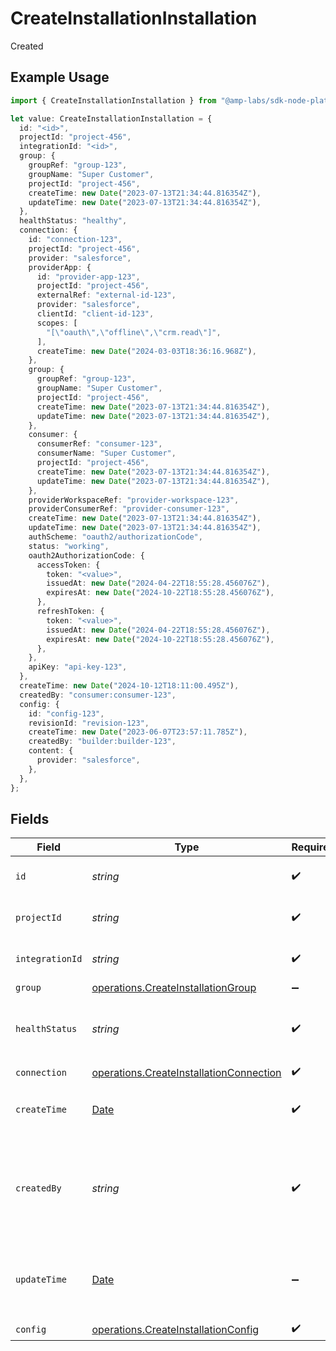 # CreateInstallationInstallation

Created

## Example Usage

```typescript
import { CreateInstallationInstallation } from "@amp-labs/sdk-node-platform/models/operations";

let value: CreateInstallationInstallation = {
  id: "<id>",
  projectId: "project-456",
  integrationId: "<id>",
  group: {
    groupRef: "group-123",
    groupName: "Super Customer",
    projectId: "project-456",
    createTime: new Date("2023-07-13T21:34:44.816354Z"),
    updateTime: new Date("2023-07-13T21:34:44.816354Z"),
  },
  healthStatus: "healthy",
  connection: {
    id: "connection-123",
    projectId: "project-456",
    provider: "salesforce",
    providerApp: {
      id: "provider-app-123",
      projectId: "project-456",
      externalRef: "external-id-123",
      provider: "salesforce",
      clientId: "client-id-123",
      scopes: [
        "[\"oauth\",\"offline\",\"crm.read\"]",
      ],
      createTime: new Date("2024-03-03T18:36:16.968Z"),
    },
    group: {
      groupRef: "group-123",
      groupName: "Super Customer",
      projectId: "project-456",
      createTime: new Date("2023-07-13T21:34:44.816354Z"),
      updateTime: new Date("2023-07-13T21:34:44.816354Z"),
    },
    consumer: {
      consumerRef: "consumer-123",
      consumerName: "Super Customer",
      projectId: "project-456",
      createTime: new Date("2023-07-13T21:34:44.816354Z"),
      updateTime: new Date("2023-07-13T21:34:44.816354Z"),
    },
    providerWorkspaceRef: "provider-workspace-123",
    providerConsumerRef: "provider-consumer-123",
    createTime: new Date("2023-07-13T21:34:44.816354Z"),
    updateTime: new Date("2023-07-13T21:34:44.816354Z"),
    authScheme: "oauth2/authorizationCode",
    status: "working",
    oauth2AuthorizationCode: {
      accessToken: {
        token: "<value>",
        issuedAt: new Date("2024-04-22T18:55:28.456076Z"),
        expiresAt: new Date("2024-10-22T18:55:28.456076Z"),
      },
      refreshToken: {
        token: "<value>",
        issuedAt: new Date("2024-04-22T18:55:28.456076Z"),
        expiresAt: new Date("2024-10-22T18:55:28.456076Z"),
      },
    },
    apiKey: "api-key-123",
  },
  createTime: new Date("2024-10-12T18:11:00.495Z"),
  createdBy: "consumer:consumer-123",
  config: {
    id: "config-123",
    revisionId: "revision-123",
    createTime: new Date("2023-06-07T23:57:11.785Z"),
    createdBy: "builder:builder-123",
    content: {
      provider: "salesforce",
    },
  },
};
```

## Fields

| Field                                                                                              | Type                                                                                               | Required                                                                                           | Description                                                                                        | Example                                                                                            |
| -------------------------------------------------------------------------------------------------- | -------------------------------------------------------------------------------------------------- | -------------------------------------------------------------------------------------------------- | -------------------------------------------------------------------------------------------------- | -------------------------------------------------------------------------------------------------- |
| `id`                                                                                               | *string*                                                                                           | :heavy_check_mark:                                                                                 | The installation ID.                                                                               |                                                                                                    |
| `projectId`                                                                                        | *string*                                                                                           | :heavy_check_mark:                                                                                 | The Ampersand project ID.                                                                          | project-456                                                                                        |
| `integrationId`                                                                                    | *string*                                                                                           | :heavy_check_mark:                                                                                 | The integration ID.                                                                                |                                                                                                    |
| `group`                                                                                            | [operations.CreateInstallationGroup](../../models/operations/createinstallationgroup.md)           | :heavy_minus_sign:                                                                                 | N/A                                                                                                |                                                                                                    |
| `healthStatus`                                                                                     | *string*                                                                                           | :heavy_check_mark:                                                                                 | The health status of the installation ("healthy", "unhealthy").                                    | healthy                                                                                            |
| `connection`                                                                                       | [operations.CreateInstallationConnection](../../models/operations/createinstallationconnection.md) | :heavy_check_mark:                                                                                 | N/A                                                                                                |                                                                                                    |
| `createTime`                                                                                       | [Date](https://developer.mozilla.org/en-US/docs/Web/JavaScript/Reference/Global_Objects/Date)      | :heavy_check_mark:                                                                                 | The time the integration was first installed.                                                      |                                                                                                    |
| `createdBy`                                                                                        | *string*                                                                                           | :heavy_check_mark:                                                                                 | The person who did the installation, in the format of "consumer:{consumer-id}".                    | consumer:consumer-123                                                                              |
| `updateTime`                                                                                       | [Date](https://developer.mozilla.org/en-US/docs/Web/JavaScript/Reference/Global_Objects/Date)      | :heavy_minus_sign:                                                                                 | The time the installation was last updated with a new config.                                      |                                                                                                    |
| `config`                                                                                           | [operations.CreateInstallationConfig](../../models/operations/createinstallationconfig.md)         | :heavy_check_mark:                                                                                 | N/A                                                                                                |                                                                                                    |